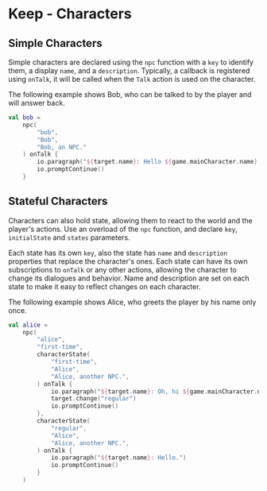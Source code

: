 # Keep - Characters

## Simple Characters

Simple characters are declared using the `npc` function with a `key` to identify them, a display `name`, and a `description`. Typically, a callback is registered using `onTalk`, it will be called when the `Talk` action is used on the character.

The following example shows Bob, who can be talked to by the player and will answer back.

```kotlin
val bob =
    npc(
        "bob",
        "Bob",
        "Bob, an NPC."
    ) onTalk {
        io.paragraph("${target.name}: Hello ${game.mainCharacter.name}!.")
        io.promptContinue()
    }
```

## Stateful Characters

Characters can also hold state, allowing them to react to the world and the player's actions. Use an overload of the `npc` function, and declare `key`, `initialState` and `states` parameters.

Each state has its own `key`, also the state has `name` and `description` properties that replace the character's ones. Each state can have its own subscriptions to `onTalk` or any other actions, allowing the character to change its dialogues and behavior. Name and description are set on each state to make it easy to reflect changes on each character.

The following example shows Alice, who greets the player by his name only once.

```kotlin
val alice =
    npc(
        "alice",
        "first-time",
        characterState(
            "first-time",
            "Alice",
            "Alice, another NPC.",
        ) onTalk {
            io.paragraph("${target.name}: Oh, hi ${game.mainCharacter.name}!.")
            target.change("regular")
            io.promptContinue()
        },
        characterState(
            "regular",
            "Alice",
            "Alice, another NPC.",
        ) onTalk {
            io.paragraph("${target.name}: Hello.")
            io.promptContinue()
        }
    )
```
